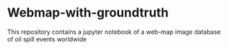 # Webmap-with-groundtruth
This repository contains a jupyter notebook of a web-map image database of oil spill events worldwide 
